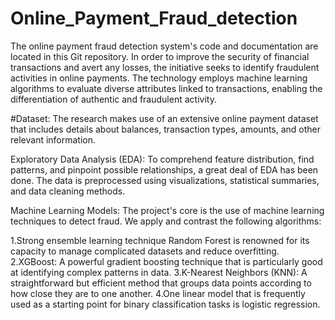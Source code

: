 # Online_Payment_Fraud_detection
The online payment fraud detection system's code and documentation are located in this Git repository. In order to improve the security of financial transactions and avert any losses, the initiative seeks to identify fraudulent activities in online payments. The technology employs machine learning algorithms to evaluate diverse attributes linked to transactions, enabling the differentiation of authentic and fraudulent activity.

#Dataset: The research makes use of an extensive online payment dataset that includes details about balances, transaction types, amounts, and other relevant information.

Exploratory Data Analysis (EDA): To comprehend feature distribution, find patterns, and pinpoint possible relationships, a great deal of EDA has been done. The data is preprocessed using visualizations, statistical summaries, and data cleaning methods.

Machine Learning Models: The project's core is the use of machine learning techniques to detect fraud. We apply and contrast the following algorithms:

1.Strong ensemble learning technique Random Forest is renowned for its capacity to manage complicated datasets and reduce overfitting.
2.XGBoost: A powerful gradient boosting technique that is particularly good at identifying complex patterns in data.
3.K-Nearest Neighbors (KNN): A straightforward but efficient method that groups data points according to how close they are to one another.
4.One linear model that is frequently used as a starting point for binary classification tasks is logistic regression.


